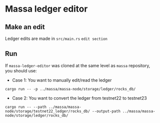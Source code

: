 # Massa ledger editor

## Make an edit

Ledger edits are made in `src/main.rs` `edit section`

## Run

If `massa-ledger-editor` was cloned at the same level as `massa` repository, you should use:
- Case 1: You want to manually edit/read the ledger 
```
cargo run -- -p ../massa/massa-node/storage/ledger/rocks_db/
```
- Case 2: You want to convert the ledger from testnet22 to testnet23 
```
cargo run -- --path ../massa/massa-node/storage/testnet22_ledger/rocks_db/ --output-path ../massa/massa-node/storage/ledger/rocks_db/
```
